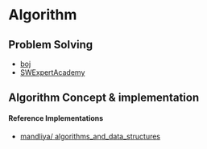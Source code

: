 Algorithm
==========

Problem Solving
---------------

* [boj](https://www.acmicpc.net)
* [SWExpertAcademy](https://www.swexpertacademy.com/main/main.do)


Algorithm Concept & implementation
---------------- 

#### Reference Implementations
 * [mandliya/ algorithms_and_data_structures](https://github.com/mandliya/algorithms_and_data_structures)